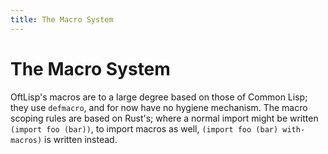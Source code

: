 ```yaml
---
title: The Macro System
---
```


# The Macro System

OftLisp's macros are to a large degree based on those of Common Lisp; they use
`defmacro`, and for now have no hygiene mechanism. The macro scoping rules are
based on Rust's; where a normal import might be written `(import foo (bar))`,
to import macros as well, `(import foo (bar) with-macros)` is written instead.
